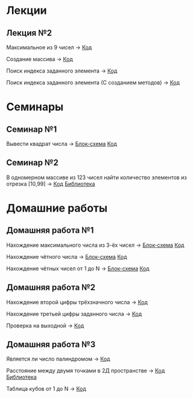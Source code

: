 # Лекции
## Лекция №2
Максимальное из 9 чисел -> [Код](Lesson02/Ex01/Program.cs)

Создание массива -> [Код](Lesson02/Ex02/Program.cs)

Поиск индекса заданного элемента -> [Код](Lesson02/Ex03/Program.cs)

Поиск индекса заданного элемента (С созданием методов) -> [Код](Lesson02/Ex04/Program.cs)

# Семинары
## Семинар №1
Вывести квадрат числа -> [Блок-схема](Seminar01/Ex01/diagram.drawio.png) [Код](Seminar01/Ex01/Program.cs)
## Семинар №2
В одномерном массиве из 123 чисел найти количество элементов из отрезка [10,99] -> [Код](Seminar02/Seminar02.cs) [Библиотека](Seminar02/MyLibrary.cs)

# Домашние работы
## Домашняя работа №1
Нахождение максимального числа из 3-ёх чисел -> [Блок-схема](Homework01/Ex01/diagram.drawio.png) [Код](Homework01/Ex01/Program.cs)

Нахождение чётного числа -> [Блок-схема](Homework01/Ex02/diagram.drawio.png) [Код](Homework01/Ex02/Program.cs)

Нахождение чётных чисел от 1 до N -> [Блок-схема](Homework01/Ex03/diagram.drawio.png) [Код](Homework01/Ex03/Program.cs)
## Домашняя работа №2
Нахождение второй цифры трёхзначного числа -> [Код](Homework02/Ex01/Program.cs)

Нахождение третьей цифры заданного числа -> [Код](Homework02/Ex02/Program.cs)

Проверка на выходной -> [Код](Homework02/Ex03/Program.cs)
## Домашняя работа №3
Является ли число палиндромом -> [Код](Homework03/Ex01/Program.cs)

Расстояние между двумя точками в 2Д пространстве -> [Код](Homework03/Ex02/Program.cs) [Библиотека](Homework03/Ex02/MyLibrary.cs)

Таблица кубов от 1 до N -> [Код](Homework03/Ex03/Program.cs)